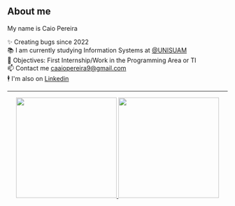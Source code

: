 <h2 align="left">About me</h2>
<p align="left">My name is Caio Pereira </p>

  ✨ Creating bugs since 2022<br>
  📚 I am currently studying Information Systems at [@UNISUAM](https://www.unisuam.edu.br/#)<br>
  🎯 Objectives: First Internship/Work in the Programming Area or TI<br>
  📫 Contact me caaiopereira9@gmail.com<br>
  🕴  I'm also on [Linkedin](https://br.linkedin.com/in/caio-pereira-oliveira)</p>

---
<div align="center">
  <a href="https://github.com/caaiopereira">
 <img height="230em" src="https://github-readme-stats.vercel.app/api?username=caaiopereira&show_icons=true&theme=github_dark&include_all_commits=true&count_private=true" />
 <img height="230em" src="https://github-readme-stats.vercel.app/api/top-langs/?username=caaiopereira&layout=compact&langs_count=16&theme=github_dark" />
</div>
<br>
